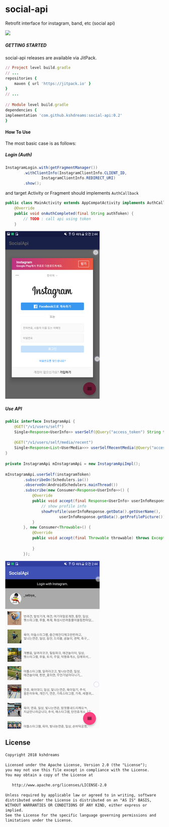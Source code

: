 # social-api

Retrofit interface for instagram, band, etc (social api)

[![](https://jitpack.io/v/kshdreams/social-api.svg)](https://jitpack.io/#kshdreams/social-api)


##### GETTING STARTED
social-api releases are available via JitPack.
```ruby
// Project level build.gradle
// ...
repositories {
    maven { url 'https://jitpack.io' }
}
// ...

// Module level build.gradle
dependencies {
implementation 'com.github.kshdreams:social-api:0.2'
}
```


#### How To Use
The most basic case is as follows:

##### Login (Auth)
```java
InstagramLogin.with(getFragmentManager())
        .withClientInfo(InstagramClientInfo.CLIENT_ID,
                InstagramClientInfo.REDIRECT_URI)
        .show();
```

and target Activity or Fragment should implements ```AuthCallback```
```java
public class MainActivity extends AppCompatActivity implements AuthCallbacks<String> {
    @Override
    public void onAuthCompleted(final String authToken) {
        // TODO : call api using token
    }
```

<img src="./image/screenshot_login.png" alt="login" width="300"/>

##### Use API
```java
public interface InstagramApi {
    @GET("/v1/users/self")
    Single<Response<UserInfo>> userSelf(@Query("access_token") String token);

    @GET("/v1/users/self/media/recent")
    Single<Response<List<UserMedia>>> userSelfRecentMedia(@Query("access_token") String token);
}

private InstagramApi mInstagramApi = new InstagramApiImpl();

mInstagramApi.userSelf(instagramToken)
        .subscribeOn(Schedulers.io())
        .observeOn(AndroidSchedulers.mainThread())
        .subscribe(new Consumer<Response<UserInfo>>() {
            @Override
            public void accept(final Response<UserInfo> userInfoResponse) throws Exception {
                // show profile info
                showProfile(userInfoResponse.getData().getUserName(),
                        userInfoResponse.getData().getProfilePicture());
            }
        }, new Consumer<Throwable>() {
            @Override
            public void accept(final Throwable throwable) throws Exception {

            }
        });
```
<img src="./image/screenshot_use_api.png" alt="use_api" width="300"/>

## License
```
Copyright 2018 kshdreams

Licensed under the Apache License, Version 2.0 (the "License");
you may not use this file except in compliance with the License.
You may obtain a copy of the License at

   http://www.apache.org/licenses/LICENSE-2.0

Unless required by applicable law or agreed to in writing, software
distributed under the License is distributed on an "AS IS" BASIS,
WITHOUT WARRANTIES OR CONDITIONS OF ANY KIND, either express or implied.
See the License for the specific language governing permissions and
limitations under the License.
```
